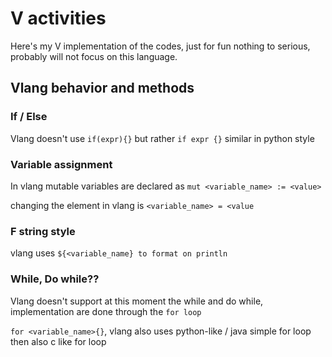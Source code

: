 
# V activities

Here's my V implementation of the codes, just for fun nothing to serious, probably will not focus on this language.


## Vlang behavior and methods

### If / Else

Vlang doesn't use `if(expr){}` but rather `if expr {}` similar in python style

### Variable assignment

In vlang mutable variables are declared as `mut <variable_name> := <value>`

changing the element in vlang is `<variable_name> = <value`

### F string style

vlang uses `${<variable_name} to format on println`

### While, Do while??

Vlang doesn't support at this moment the while and do while, implementation are done through the `for loop`

`for <variable_name>{}`, vlang also uses python-like / java simple for loop then also c like for loop
